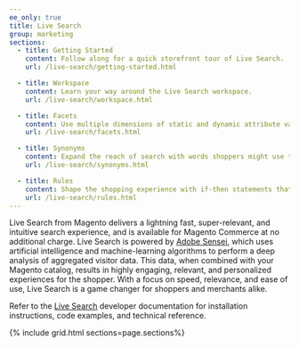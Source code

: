 ```yaml
---
ee_only: true
title: Live Search
group: marketing
sections:
  - title: Getting Started
    content: Follow along for a quick storefront tour of Live Search.
    url: /live-search/getting-started.html

  - title: Workspace
    content: Learn your way around the Live Search workspace.
    url: /live-search/workspace.html

  - title: Facets
    content: Use multiple dimensions of static and dynamic attribute values as a high-performance search filters.
    url: /live-search/facets.html

  - title: Synonyms
    content: Expand the reach of search with words shoppers might use that differ from those in your catalog.
    url: /live-search/synonyms.html

  - title: Rules
    content: Shape the shopping experience with if-then statements that add logic and events to search. Use rules to boost or bury products for a specific period of time.
    url: /live-search/rules.html
---
```


Live Search from Magento delivers a lightning fast, super-relevant, and intuitive search experience, and is available for Magento Commerce at no additional charge. Live Search is powered by [Adobe Sensei](https://www.adobe.com/sensei.html), which uses artificial intelligence and machine-learning algorithms to perform a deep analysis of aggregated visitor data. This data, when combined with your Magento catalog, results in highly engaging, relevant, and personalized experiences for the shopper. With a focus on speed, relevance, and ease of use, Live Search is a game changer for shoppers and merchants alike.

Refer to the [Live Search](https://devdocs-beta.magento.com/live-search/overview.html) developer documentation for installation instructions, code examples, and technical reference.

{% include grid.html sections=page.sections%}